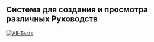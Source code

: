 <h2>Система для создания и просмотра различных Руководств</h2>

[![All-Tests](https://github.com/GavrikGal/GuideLines/actions/workflows/tests.yaml/badge.svg)](https://github.com/GavrikGal/GuideLines/actions/workflows/tests.yaml)

